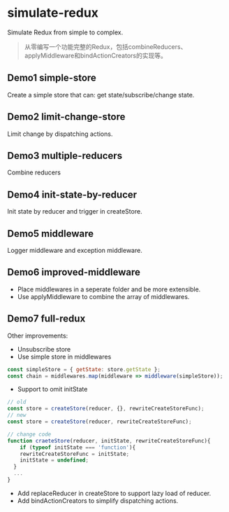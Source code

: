 # simulate-redux
Simulate Redux from simple to complex.

> 从零编写一个功能完整的Redux，包括combineReducers、applyMiddleware和bindActionCreators的实现等。

## Demo1 simple-store
Create a simple store that can: get state/subscribe/change state.

## Demo2 limit-change-store
Limit change by dispatching actions.

## Demo3 multiple-reducers
Combine reducers

## Demo4 init-state-by-reducer
Init state by reducer and trigger in createStore.

## Demo5 middleware
Logger middleware and exception middleware.

## Demo6 improved-middleware
- Place middlewares in a seperate folder and be more extensible.
- Use applyMiddleware to combine the array of middlewares.

## Demo7 full-redux
Other improvements:
- Unsubscribe store
- Use simple store in middlewares
```js
const simpleStore = { getState: store.getState };
const chain = middlewares.map(middleware => middleware(simpleStore));
```
- Support to omit initState
```js
// old
const store = createStore(reducer, {}, rewriteCreateStoreFunc);
// new
const store = createStore(reducer, rewriteCreateStoreFunc);

// change code
function craeteStore(reducer, initState, rewriteCreateStoreFunc){
    if (typeof initState === 'function'){
    rewriteCreateStoreFunc = initState;
    initState = undefined;
  }
  ...
}
```
- Add replaceReducer in createStore to support lazy load of reducer.
- Add bindActionCreators to simplify dispatching actions.
